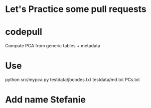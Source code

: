 # Let's Practice some pull requests

# codepull
Compute PCA from generic tables + metadata

# Use

python src/mypca.py testdata/jbcodes.txt testdata/md.txt PCs.txt

# Add name Stefanie
